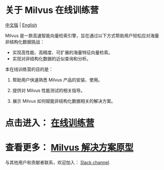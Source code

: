 # 关于 Milvus 在线训练营

[中文版](CN_README.md) | [English](README.md)  

Milvus 是一款高速智能向量检索引擎，旨在通过以下方式帮助用户轻松应对海量非结构化数据挑战：

- 实现高性能、高精度、可扩展的海量特征向量检索。
- 实现对非结构化数据的近似查询和分析。

本在线训练营的目的是：

1. 帮助用户快速熟悉 Milvus 产品的安装、使用。

2. 提供对 Milvus 性能测试的相关指导。

3. 展示 Milvus 如何赋能非结构化数据相关的解决方案。




# 点击进入：  [**在线训练营**](docs)

# 查看更多： [Milvus 解决方案原型](solutions)


与其他用户和贡献者联系，欢迎加入： [Slack channel](https://join.slack.com/t/milvusio/shared_invite/enQtNzY1OTQ0NDI3NjMzLWNmYmM1NmNjOTQ5MGI5NDhhYmRhMGU5M2NhNzhhMDMzY2MzNDdlYjM5ODQ5MmE3ODFlYzU3YjJkNmVlNDQ2ZTk).


